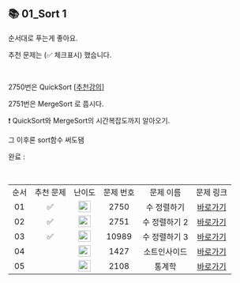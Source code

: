 ## 📚 01_Sort 1

순서대로 푸는게 좋아요.

추천 문제는 (✅ 체크표시) 했습니다.

<br/>

2750번은 QuickSort [[추천강의](https://www.youtube.com/watch?v=7BDzle2n47c)]

2751번은 MergeSort 로 풉시다.

❗️ QuickSort와 MergeSort의 시간복잡도까지 알아오기.

그 이후론 sort함수 써도됌

완료 : 

<br/>

<table>
  <tr>
    <td align="center">순서</td>
    <td align="center">추천 문제</td>
    <td align="center">난이도</td>
    <td align="center">문제 번호</td>
    <td align="center">문제 이름</td>
    <td align="center">문제 링크</td>
  </tr>
  <tr>
    <td align="center">01</td>
    <td align="center">✅</td>
    <td align="center"><img height="23px" width="25px" src="https://d2gd6pc034wcta.cloudfront.net/tier/5.svg"></td>
    <td align="center">2750</td>
    <td align="center">수 정렬하기</td>
    <td align="center"><a href="https://www.acmicpc.net/problem/2750">바로가기</a></td>
  </tr>
  <tr>
    <td align="center">02</td>
    <td align="center">✅</td>
    <td align="center"><img height="23px" width="25px" src="https://d2gd6pc034wcta.cloudfront.net/tier/6.svg"></td>
    <td align="center">2751</td>
    <td align="center">수 정렬하기 2</td>
    <td align="center"><a href="https://www.acmicpc.net/problem/2751">바로가기</a></td>
  </tr>
  <tr>
    <td align="center">03</td>
    <td align="center">✅</td>
    <td align="center"><img height="23px" width="25px" src="https://d2gd6pc034wcta.cloudfront.net/tier/6.svg"></td>
    <td align="center">10989</td>
    <td align="center">수 정렬하기 3</td>
    <td align="center"><a href="https://www.acmicpc.net/problem/10989">바로가기</a></td>
  </tr>
  <tr>
    <td align="center">04</td>
    <td align="center"></td>
    <td align="center"><img height="23px" width="25px" src="https://d2gd6pc034wcta.cloudfront.net/tier/6.svg"></td>
    <td align="center">1427</td>
    <td align="center">소트인사이드</td>
    <td align="center"><a href="https://www.acmicpc.net/problem/1427">바로가기</a></td>
  </tr>
  <tr>
    <td align="center">05</td>
    <td align="center"></td>
    <td align="center"><img height="23px" width="25px" src="https://d2gd6pc034wcta.cloudfront.net/tier/7.svg"></td>
    <td align="center">2108</td>
    <td align="center">통계학</td>
    <td align="center"><a href="https://www.acmicpc.net/problem/2108">바로가기</a></td>
  </tr>
</table>

<br/><br/>
